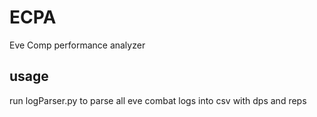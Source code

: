 # ECPA

Eve Comp performance analyzer

## usage

run logParser.py to parse all eve combat logs into csv with dps and reps
